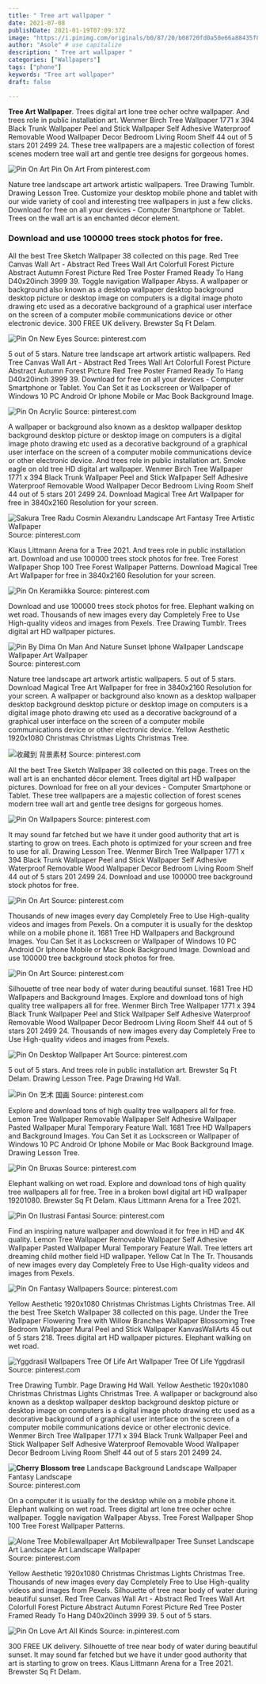 ```yaml
---
title: " Tree art wallpaper "
date: 2021-07-08
publishDate: 2021-01-19T07:09:37Z
image: "https://i.pinimg.com/originals/b0/87/20/b08720fd0a50e66a88435f8ef53ffec7.jpg"
author: "Asole" # use capitalize
description: " Tree art wallpaper "
categories: ["Wallpapers"]
tags: ["phone"]
keywords: "Tree art wallpaper"
draft: false

---
```



**Tree Art Wallpaper**. Trees digital art lone tree ocher ochre wallpaper. And trees role in public installation art. Wenmer Birch Tree Wallpaper 1771 x 394 Black Trunk Wallpaper Peel and Stick Wallpaper Self Adhesive Waterproof Removable Wood Wallpaper Decor Bedroom Living Room Shelf 44 out of 5 stars 201 2499 24. These tree wallpapers are a majestic collection of forest scenes modern tree wall art and gentle tree designs for gorgeous homes.

![Pin On Art](https://i.pinimg.com/originals/55/78/64/55786463ed08043ef417c22b3b517700.jpg "Pin On Art")
Pin On Art From pinterest.com


Nature tree landscape art artwork artistic wallpapers. Tree Drawing Tumblr. Drawing Lesson Tree. Customize your desktop mobile phone and tablet with our wide variety of cool and interesting tree wallpapers in just a few clicks. Download for free on all your devices - Computer Smartphone or Tablet. Trees on the wall art is an enchanted décor element.

### Download and use 100000 trees stock photos for free.

All the best Tree Sketch Wallpaper 38 collected on this page. Red Tree Canvas Wall Art - Abstract Red Trees Wall Art Colorfull Forest Picture Abstract Autumn Forest Picture Red Tree Poster Framed Ready To Hang D40x20inch 3999 39. Toggle navigation Wallpaper Abyss. A wallpaper or background also known as a desktop wallpaper desktop background desktop picture or desktop image on computers is a digital image photo drawing etc used as a decorative background of a graphical user interface on the screen of a computer mobile communications device or other electronic device. 300 FREE UK delivery. Brewster Sq Ft Delam.


![Pin On New Eyes](https://i.pinimg.com/originals/de/d3/b3/ded3b3e3fdc83cb8f005058a255d6ca5.jpg "Pin On New Eyes")
Source: pinterest.com

5 out of 5 stars. Nature tree landscape art artwork artistic wallpapers. Red Tree Canvas Wall Art - Abstract Red Trees Wall Art Colorfull Forest Picture Abstract Autumn Forest Picture Red Tree Poster Framed Ready To Hang D40x20inch 3999 39. Download for free on all your devices - Computer Smartphone or Tablet. You Can Set it as Lockscreen or Wallpaper of Windows 10 PC Android Or Iphone Mobile or Mac Book Background Image.

![Pin On Acrylic](https://i.pinimg.com/originals/30/6f/e4/306fe43049ab4ffa80e7bfdc95f801ce.png "Pin On Acrylic")
Source: pinterest.com

A wallpaper or background also known as a desktop wallpaper desktop background desktop picture or desktop image on computers is a digital image photo drawing etc used as a decorative background of a graphical user interface on the screen of a computer mobile communications device or other electronic device. And trees role in public installation art. Smoke eagle on old tree HD digital art wallpaper. Wenmer Birch Tree Wallpaper 1771 x 394 Black Trunk Wallpaper Peel and Stick Wallpaper Self Adhesive Waterproof Removable Wood Wallpaper Decor Bedroom Living Room Shelf 44 out of 5 stars 201 2499 24. Download Magical Tree Art Wallpaper for free in 3840x2160 Resolution for your screen.

![Sakura Tree Radu Cosmin Alexandru Landscape Art Fantasy Tree Artistic Wallpaper](https://i.pinimg.com/originals/18/23/60/182360b79f084e126a8be5a47d515256.jpg "Sakura Tree Radu Cosmin Alexandru Landscape Art Fantasy Tree Artistic Wallpaper")
Source: pinterest.com

Klaus Littmann Arena for a Tree 2021. And trees role in public installation art. Download and use 100000 trees stock photos for free. Tree Forest Wallpaper Shop 100 Tree Forest Wallpaper Patterns. Download Magical Tree Art Wallpaper for free in 3840x2160 Resolution for your screen.

![Pin On Keramiikka](https://i.pinimg.com/originals/c8/41/3b/c8413bda5f384bf56bd2b6a74e32eee7.jpg "Pin On Keramiikka")
Source: pinterest.com

Download and use 100000 trees stock photos for free. Elephant walking on wet road. Thousands of new images every day Completely Free to Use High-quality videos and images from Pexels. Tree Drawing Tumblr. Trees digital art HD wallpaper pictures.

![Pin By Dima On Man And Nature Sunset Iphone Wallpaper Landscape Wallpaper Art Wallpaper](https://i.pinimg.com/originals/85/fb/44/85fb44bcfefddaa1cf8b7b10a53af2ab.jpg "Pin By Dima On Man And Nature Sunset Iphone Wallpaper Landscape Wallpaper Art Wallpaper")
Source: pinterest.com

Nature tree landscape art artwork artistic wallpapers. 5 out of 5 stars. Download Magical Tree Art Wallpaper for free in 3840x2160 Resolution for your screen. A wallpaper or background also known as a desktop wallpaper desktop background desktop picture or desktop image on computers is a digital image photo drawing etc used as a decorative background of a graphical user interface on the screen of a computer mobile communications device or other electronic device. Yellow Aesthetic 1920x1080 Christmas Christmas Lights Christmas Tree.

![收藏到 背景素材](https://i.pinimg.com/originals/52/25/c8/5225c8e5939e5a588e9ecaa7b52de7a9.jpg "收藏到 背景素材")
Source: pinterest.com

All the best Tree Sketch Wallpaper 38 collected on this page. Trees on the wall art is an enchanted décor element. Trees digital art HD wallpaper pictures. Download for free on all your devices - Computer Smartphone or Tablet. These tree wallpapers are a majestic collection of forest scenes modern tree wall art and gentle tree designs for gorgeous homes.

![Pin On Wallpapers](https://i.pinimg.com/originals/91/e5/cd/91e5cdaec0f03c0df1f295734699e15f.jpg "Pin On Wallpapers")
Source: pinterest.com

It may sound far fetched but we have it under good authority that art is starting to grow on trees. Each photo is optimized for your screen and free to use for all. Drawing Lesson Tree. Wenmer Birch Tree Wallpaper 1771 x 394 Black Trunk Wallpaper Peel and Stick Wallpaper Self Adhesive Waterproof Removable Wood Wallpaper Decor Bedroom Living Room Shelf 44 out of 5 stars 201 2499 24. Download and use 100000 tree background stock photos for free.

![Pin On Art](https://i.pinimg.com/originals/55/78/64/55786463ed08043ef417c22b3b517700.jpg "Pin On Art")
Source: pinterest.com

Thousands of new images every day Completely Free to Use High-quality videos and images from Pexels. On a computer it is usually for the desktop while on a mobile phone it. 1681 Tree HD Wallpapers and Background Images. You Can Set it as Lockscreen or Wallpaper of Windows 10 PC Android Or Iphone Mobile or Mac Book Background Image. Download and use 100000 tree background stock photos for free.

![Pin On Art](https://i.pinimg.com/originals/8a/5b/0e/8a5b0e03b68a2c14ffa715809c38a30d.jpg "Pin On Art")
Source: pinterest.com

Silhouette of tree near body of water during beautiful sunset. 1681 Tree HD Wallpapers and Background Images. Explore and download tons of high quality tree wallpapers all for free. Wenmer Birch Tree Wallpaper 1771 x 394 Black Trunk Wallpaper Peel and Stick Wallpaper Self Adhesive Waterproof Removable Wood Wallpaper Decor Bedroom Living Room Shelf 44 out of 5 stars 201 2499 24. Thousands of new images every day Completely Free to Use High-quality videos and images from Pexels.

![Pin On Desktop Wallpaper Art](https://i.pinimg.com/736x/66/56/05/665605070930ff32679c6a2076d4dab1.jpg "Pin On Desktop Wallpaper Art")
Source: pinterest.com

5 out of 5 stars. And trees role in public installation art. Brewster Sq Ft Delam. Drawing Lesson Tree. Page Drawing Hd Wall.

![Pin On 艺术 国画](https://i.pinimg.com/736x/08/4b/f4/084bf449d4de78e04c5a130e30c279f6.jpg "Pin On 艺术 国画")
Source: pinterest.com

Explore and download tons of high quality tree wallpapers all for free. Lemon Tree Wallpaper Removable Wallpaper Self Adhesive Wallpaper Pasted Wallpaper Mural Temporary Feature Wall. 1681 Tree HD Wallpapers and Background Images. You Can Set it as Lockscreen or Wallpaper of Windows 10 PC Android Or Iphone Mobile or Mac Book Background Image. Drawing Lesson Tree.

![Pin On Bruxas](https://i.pinimg.com/originals/76/cd/d7/76cdd771b6dfd4485f2b94c20ae947bb.jpg "Pin On Bruxas")
Source: pinterest.com

Elephant walking on wet road. Explore and download tons of high quality tree wallpapers all for free. Tree in a broken bowl digital art HD wallpaper 19201080. Brewster Sq Ft Delam. Klaus Littmann Arena for a Tree 2021.

![Pin On Ilustrasi Fantasi](https://i.pinimg.com/originals/34/0a/e9/340ae98d8c6579040e7253c3bb7e962f.jpg "Pin On Ilustrasi Fantasi")
Source: pinterest.com

Find an inspiring nature wallpaper and download it for free in HD and 4K quality. Lemon Tree Wallpaper Removable Wallpaper Self Adhesive Wallpaper Pasted Wallpaper Mural Temporary Feature Wall. Tree letters art dreaming child mother field HD wallpaper. Yellow Cat In The Tr. Thousands of new images every day Completely Free to Use High-quality videos and images from Pexels.

![Pin On Fantasy Wallpapers](https://i.pinimg.com/originals/25/20/5e/25205e5cd92ae76b9cdc8ea4deb59d35.png "Pin On Fantasy Wallpapers")
Source: pinterest.com

Yellow Aesthetic 1920x1080 Christmas Christmas Lights Christmas Tree. All the best Tree Sketch Wallpaper 38 collected on this page. Under the Tree Wallpaper Flowering Tree with Willow Branches Wallpaper Blossoming Tree Bedroom Wallpaper Mural Peel and Stick Wallpaper KanvasWallArts 45 out of 5 stars 218. Trees digital art HD wallpaper pictures. Elephant walking on wet road.

![Yggdrasil Wallpapers Tree Of Life Art Wallpaper Tree Of Life Yggdrasil](https://i.pinimg.com/736x/b2/67/b8/b267b88953ad85ab78ec2dac20346ef4.jpg "Yggdrasil Wallpapers Tree Of Life Art Wallpaper Tree Of Life Yggdrasil")
Source: pinterest.com

Tree Drawing Tumblr. Page Drawing Hd Wall. Yellow Aesthetic 1920x1080 Christmas Christmas Lights Christmas Tree. A wallpaper or background also known as a desktop wallpaper desktop background desktop picture or desktop image on computers is a digital image photo drawing etc used as a decorative background of a graphical user interface on the screen of a computer mobile communications device or other electronic device. Wenmer Birch Tree Wallpaper 1771 x 394 Black Trunk Wallpaper Peel and Stick Wallpaper Self Adhesive Waterproof Removable Wood Wallpaper Decor Bedroom Living Room Shelf 44 out of 5 stars 201 2499 24.

![𝐂𝐡𝐞𝐫𝐫𝐲 𝐁𝐥𝐨𝐬𝐬𝐨𝐦 𝐭𝐫𝐞𝐞 Landscape Background Landscape Wallpaper Fantasy Landscape](https://i.pinimg.com/736x/97/e6/89/97e689be38d46f1909304e9ea8772403.jpg "𝐂𝐡𝐞𝐫𝐫𝐲 𝐁𝐥𝐨𝐬𝐬𝐨𝐦 𝐭𝐫𝐞𝐞 Landscape Background Landscape Wallpaper Fantasy Landscape")
Source: pinterest.com

On a computer it is usually for the desktop while on a mobile phone it. Elephant walking on wet road. Trees digital art lone tree ocher ochre wallpaper. Toggle navigation Wallpaper Abyss. Tree Forest Wallpaper Shop 100 Tree Forest Wallpaper Patterns.

![Alone Tree Mobilewallpaper Art Mobilewallpaper Tree Sunset Landscape Art Landscape Art Landscape Wallpaper](https://i.pinimg.com/originals/20/79/03/2079033abc8314be554f9d24f562a199.jpg "Alone Tree Mobilewallpaper Art Mobilewallpaper Tree Sunset Landscape Art Landscape Art Landscape Wallpaper")
Source: pinterest.com

Yellow Aesthetic 1920x1080 Christmas Christmas Lights Christmas Tree. Thousands of new images every day Completely Free to Use High-quality videos and images from Pexels. Silhouette of tree near body of water during beautiful sunset. Red Tree Canvas Wall Art - Abstract Red Trees Wall Art Colorfull Forest Picture Abstract Autumn Forest Picture Red Tree Poster Framed Ready To Hang D40x20inch 3999 39. 5 out of 5 stars.

![Pin On Love Art All Kinds](https://i.pinimg.com/originals/b0/87/20/b08720fd0a50e66a88435f8ef53ffec7.jpg "Pin On Love Art All Kinds")
Source: in.pinterest.com

300 FREE UK delivery. Silhouette of tree near body of water during beautiful sunset. It may sound far fetched but we have it under good authority that art is starting to grow on trees. Klaus Littmann Arena for a Tree 2021. Brewster Sq Ft Delam.

